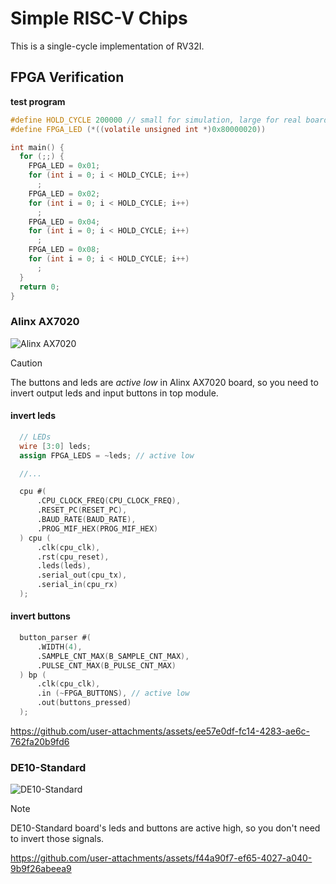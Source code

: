 # Simple RISC-V Chips

This is a single-cycle implementation of RV32I.

## FPGA Verification

**test program**

```c
#define HOLD_CYCLE 200000 // small for simulation, large for real board
#define FPGA_LED (*((volatile unsigned int *)0x80000020))

int main() {
  for (;;) {
    FPGA_LED = 0x01;
    for (int i = 0; i < HOLD_CYCLE; i++)
      ;
    FPGA_LED = 0x02;
    for (int i = 0; i < HOLD_CYCLE; i++)
      ;
    FPGA_LED = 0x04;
    for (int i = 0; i < HOLD_CYCLE; i++)
      ;
    FPGA_LED = 0x08;
    for (int i = 0; i < HOLD_CYCLE; i++)
      ;
  }
  return 0;
}
```

### Alinx AX7020

![Alinx AX7020](https://www.alinx.com/upload/image/20220823/AX7020.jpg)

> [!CAUTION]
> The buttons and leds are *active low* in Alinx AX7020 board, so you need to invert output leds and input buttons in top module.

#### invert leds

``` verilog
  // LEDs
  wire [3:0] leds;
  assign FPGA_LEDS = ~leds; // active low

  //...

  cpu #(
      .CPU_CLOCK_FREQ(CPU_CLOCK_FREQ),
      .RESET_PC(RESET_PC),
      .BAUD_RATE(BAUD_RATE),
      .PROG_MIF_HEX(PROG_MIF_HEX)
  ) cpu (
      .clk(cpu_clk),
      .rst(cpu_reset),
      .leds(leds),
      .serial_out(cpu_tx),
      .serial_in(cpu_rx)
  );
```

#### invert buttons

``` verilog
  button_parser #(
      .WIDTH(4),
      .SAMPLE_CNT_MAX(B_SAMPLE_CNT_MAX),
      .PULSE_CNT_MAX(B_PULSE_CNT_MAX)
  ) bp (
      .clk(cpu_clk),
      .in (~FPGA_BUTTONS), // active low
      .out(buttons_pressed)
  );
```

https://github.com/user-attachments/assets/ee57e0df-fc14-4283-ae6c-762fa20b9fd6

### DE10-Standard

![DE10-Standard](https://www.terasic.com.tw/attachment/archive/1105/image/45degree.jpg)

> [!NOTE]
> DE10-Standard board's leds and buttons are active high, so you don't need to invert those signals.

https://github.com/user-attachments/assets/f44a90f7-ef65-4027-a040-9b9f26abeea9
